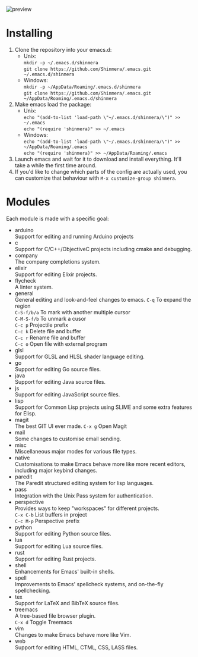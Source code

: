 ![preview](https://filebox.tymoon.eu//file/TWpjNE5BPT0=)

# Installing
1. Clone the repository into your emacs.d:
   * Unix:  
     `mkdir -p ~/.emacs.d/shinmera`  
     `git clone https://github.com/Shinmera/.emacs.git ~/.emacs.d/shinmera`
   * Windows:  
     `mkdir -p ~/AppData/Roaming/.emacs.d/shinmera`  
     `git clone https://github.com/Shinmera/.emacs.git ~/AppData/Roaming/.emacs.d/shinmera`
2. Make emacs load the package:
   * Unix:  
     `echo "(add-to-list 'load-path \"~/.emacs.d/shinmera/\")" >> ~/.emacs`  
     `echo "(require 'shinmera)" >> ~/.emacs`
   * Windows:  
     `echo "(add-to-list 'load-path \"~/.emacs.d/shinmera/\")" >> ~/AppData/Roaming/.emacs`  
     `echo "(require 'shinmera)" >> ~/AppData/Roaming/.emacs`
3. Launch emacs and wait for it to download and install everything. It'll take a while the first time around.
4. If you'd like to change which parts of the config are actually used, you can customize that behaviour with `M-x customize-group shinmera`.

# Modules
Each module is made with a specific goal:

- arduino  
  Support for editing and running Arduino projects
- c  
  Support for C/C++/ObjectiveC projects including cmake and debugging.
- company  
  The company completions system.
- elixir  
  Support for editing Elixir projects.
- flycheck  
  A linter system.
- general  
  General editing and look-and-feel changes to emacs.
  `C-q` To expand the region  
  `C-S-f/b/a` To mark with another multiple cursor  
  `C-M-S-f/b` To unmark a cusor  
  `C-c p` Projectile prefix  
  `C-c k` Delete file and buffer  
  `C-c r` Rename file and buffer  
  `C-c o` Open file with external program
- glsl  
  Support for GLSL and HLSL shader language editing.
- go  
  Support for editing Go source files.
- java  
  Support for editing Java source files.
- js  
  Support for editing JavaScript source files.
- lisp  
  Support for Common Lisp projects using SLIME and some extra features for Elisp.
- magit  
  The best GIT UI ever made.
  `C-x g` Open Magit
- mail  
  Some changes to customise email sending.
- misc  
  Miscellaneous major modes for various file types.
- native  
  Customisations to make Emacs behave more like more recent editors, including major keybind changes.
- paredit  
  The Paredit structured editing system for lisp languages.
- pass  
  Integration with the Unix Pass system for authentication.
- perspective  
  Provides ways to keep "workspaces" for different projects.  
  `C-x C-b` List buffers in project  
  `C-c M-p` Perspective prefix
- python  
  Support for editing Python source files.
- lua  
  Support for editing Lua source files.
- rust  
  Support for editing Rust projects.
- shell  
  Enhancements for Emacs' built-in shells.
- spell  
  Improvements to Emacs' spellcheck systems, and on-the-fly spellchecking.
- tex  
  Support for LaTeX and BibTeX source files.
- treemacs  
  A tree-based file browser plugin.  
  `C-x d` Toggle Treemacs
- vim  
  Changes to make Emacs behave more like Vim.
- web  
  Support for editing HTML, CTML, CSS, LASS files.
